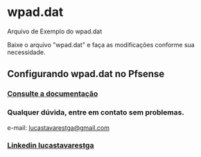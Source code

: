 # wpad.dat
Arquivo de Exemplo do wpad.dat

Baixe o arquivo "wpad.dat" e faça as modificações conforme sua necessidade.

## Configurando wpad.dat no Pfsense

### [Consulte a documentação](https://docs.netgate.com/pfsense/en/latest/recipes/http-client-proxy-wpad.html)

### Qualquer dúvida, entre em contato sem problemas.

e-mail: lucastavarestga@gmail.com

### [Linkedin lucastavarestga](https://www.linkedin.com/in/lucastavarestga)

